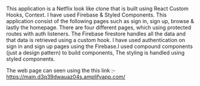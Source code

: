 This application is a Netflix look like clone that is built using React Custom Hooks, Context. I have used Firebase & Styled Components. This application consist of the following pages such as sign in, sign up, browse & lastly the homepage. There are four different pages, which using protected routes with auth listeners. The Firebase firestore handles all the data and that data is retrieved using a custom hook. I have used authentication on sign in and sign up pages using the Firebase.I used compound components (just a design pattern) to build components, The styling is handled using styled components.

The web page can seen using the this link :- https://main.d3q39dwauaz04s.amplifyapp.com/
